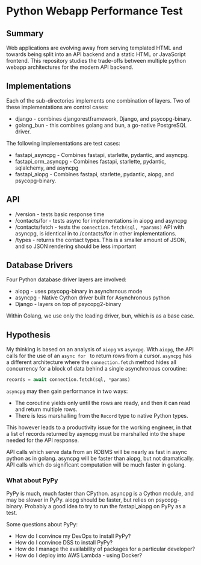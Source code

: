 # Python Webapp Performance Test

## Summary

Web applications are evolving away from serving templated HTML and towards being split into an API backend and a static HTML or JavaScript frontend. This repository studies the trade-offs between multiple python webapp architectures for the modern API backend.

## Implementations

Each of the sub-directories implements one combination of layers. Two of these implementations are control cases:

- django - combines djangorestframework, Django, and psycopg-binary.
- golang_bun - this combines golang and bun, a go-native PostgreSQL driver.

The following implementations are test cases:

- fastapi_asyncpg - Combines fastapi, starlette, pydantic, and asyncpg.
- fastapi_orm_asyncpg - Combines fastapi, starlette, pydantic, sqlalchemy, and asyncpg
- fastapi_aiopg - Combines fastapi, starlette, pydantic, aiopg, and psycopg-binary.


## API

- /version - tests basic response time
- /contacts/for - tests async for implementations in aiopg and asyncpg
- /contacts/fetch - tests the `connection.fetch(sql, *params)` API with asyncpg, is identical in to /contacts/for in other implementations.
- /types - returns the contact types.  This is a smaller amount of JSON, and so JSON rendering should be less important


## Database Drivers

Four Python database driver layers are involved:
* aiopg - uses psycopg-binary in asynchrnous mode
* asyncpg - Native Cython driver built for Asynchronous python
* Django - layers on top of psycopg2-binary

Within Golang, we use only the leading driver, bun, which is as a base case.

## Hypothesis

My thinking is based on an analysis of `aiopg` vs `asyncpg`.  With `aiopg`, the API calls for the use of an `async for ` to return rows from a cursor. `asyncpg` has a different architecture where the `connection.fetch` method hides all concurrency for a block of data behind a single asynchronous coroutine:

```python
records = await connection.fetch(sql, *params)
```

`asyncpg` may then gain performance in two ways:
- The coroutine yields only until the rows are ready, and then it can read and return multiple rows.
- There is less marshalling from the `Record` type to native Python types.

This however leads to a productivity issue for the working engineer, in that a list of records returned by asyncpg must be marshalled into the shape needed for the API response.

API calls which serve data from an RDBMS will be nearly as fast in async python as in golang. asyncpg will be faster than aiopg, but not dramatically. API calls which do significant computation will be much faster in golang.

### What about PyPy

PyPy is much, much faster than CPython. asyncpg is a Cython 
module, and may be slower in PyPy. aiopg should be faster,
but relies on psycopg-binary.  Probably a good idea to try
to run the fastapi_aiopg on PyPy as a test. 

Some questions about PyPy:
- How do I convince my DevOps to install PyPy?
- How do I convince DSS to install PyPy?
- How do I manage the availability of packages for 
  a particular developer?
- How do I deploy into AWS Lambda - using Docker?
